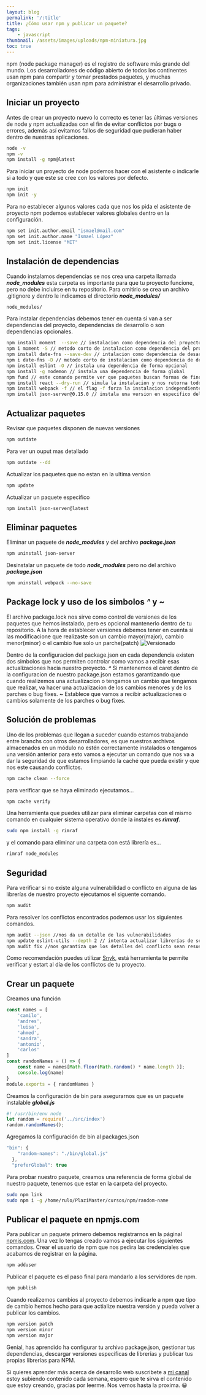 ```yaml
---
layout: blog
permalink: '/:title'
title: ¿Cómo usar npm y publicar un paquete?
tags: 
    - javascript
thumbnail: /assets/images/uploads/npm-miniatura.jpg
toc: true
---
```

npm (node package manager)  es el registro de software más grande del mundo. Los desarrolladores de código abierto de todos los continentes usan npm para compartir y tomar prestados paquetes, y muchas organizaciones también usan npm para administrar el desarrollo privado. 

## Iniciar un proyecto
Antes de crear un proyecto nuevo lo correcto es tener las últimas versiones de node y npm actualizadas con el fin de evitar conflictos por bugs o errores, además así evitamos fallos de seguridad que pudieran haber dentro de nuestras aplicaciones.
```bash
node -v 
npm -v 
npm install -g npm@latest 
```
Para iniciar un proyecto de node podemos hacer con el asistente o indicarle si a todo y que este se cree con los valores por defecto.
```bash
npm init
npm init -y
```
Para no establecer algunos valores cada que nos los pida el asistente de proyecto npm podemos establecer valores globales dentro en la configuración. 
```bash
npm set init.author.email "ismael@mail.com" 
npm set init.author.name "Ismael López" 
npm set init.license "MIT" 
```

## Instalación de dependencias
Cuando instalamos dependencias se nos crea una carpeta llamada ***node_modules*** esta carpeta es importante para que tu proyecto funcione, pero no debe incluirse en tu repositorio. Para omitirlo se crea un archivo .gitignore y dentro le indicamos el directorio ***node_modules/***
```bash
node_modules/
```
Para instalar dependencias debemos tener en cuenta si van a ser dependencias del proyecto, dependencias de desarrollo o son dependencias opcionales.
```bash
npm install moment  --save // instalacion como dependencia del proyecto
npm i moment -S // metodo corto de instalacion como dependencia del proyecto
npm install date-fns --save-dev // intalacion como dependencia de desarrollo
npm i date-fns -D // metodo corto de instalacion como dependencia de desarrollo
npm install eslint -O // instala una dependencia de forma opcional
npm install -g nodemon // instala una dependencia de forma global
npm fund // este comando permite ver que paquetes buscan formas de fincanciar su trabajo
npm install react --dry-run // simula la instalacion y nos retorna todo lo que se instalaria
npm install webpack -f // el flag -f forza la instalacion independientemente de que ocurran errores
npm install json-server@0.15.0 // instala una version en especifico del paquete
```
## Actualizar paquetes
Revisar que paquetes disponen de nuevas versiones
```bash
npm outdate
```
Para ver un ouput mas detallado
```bash
npm outdate --dd
```
Actualizar los paquetes que no estan en la ultima version
```bash
npm update
```
Actualizar un paquete especifico
```bash
npm install json-server@latest
```
## Eliminar paquetes
Eliminar un paquete de ***node_modules*** y del archivo ***package.json***
```bash
npm uninstall json-server
```
Desinstalar un paquete de todo ***node_modules*** pero no del archivo ***package.json***
```bash
npm uninstall webpack --no-save
```
## Package lock y uso de los simbolos ***^*** y ***~***
El archivo package.lock nos sirve como control de versiones de los paquetes que hemos instalado, pero es opcional mantenerlo dentro de tu repositorio.
A la hora de establecer versiones debemos tener en cuenta si las modificacione que realizaste son un cambio mayor(major), cambio menor(minor) o el cambio fue solo un parche(patch)
![Versionado](https://dev-to-uploads.s3.amazonaws.com/i/s4naxx0dkmpo9az3o3bs.jpg)

Dentro de la configuracion del package.json en cada dependencia existen dos simbolos que nos permiten controlar como vamos a recibir esas actualizaciones hacia nuestro proyecto.
***^***
Si mantenemos el caret dentro de la configuracion de nuestro package.json estamos garantizando que cuando realizemos una actualizacion o tengamos un cambio que tengamos que realizar, va hacer una actualizacion de los cambios menores y de los parches o bug fixes.
***~*** 
Establece que vamos a recibir actualizaciones o cambios solamente de los parches o bug fixes.

## Solución de problemas
Uno de los problemas que llegan a suceder cuando estamos trabajando entre branchs con otros desarrolladores, es que nuestros archivos almacenados en un módulo no estén correctamente instalados o tengamos una versión anterior para esto vamos a ejecutar un comando que nos va a dar la seguridad de que estamos limpiando la caché que pueda existir y que nos este causando conflictos.
```bash
npm cache clean --force
```
para verificar que se haya eliminado ejecutamos...
```bash
npm cache verify
```
Una herramienta que puedes utilizar para eliminar carpetas con el mismo comando en cualquier sistema operativo donde la instales es ***rimraf***.
```bash
sudo npm install -g rimraf
```
y el comando para eliminar una carpeta con está librería es...
```bash
rimraf node_modules
```
## Seguridad
Para verificar si no existe alguna vulnerabilidad o conflicto en alguna de las librerías de nuestro proyecto ejecutamos el siguente comando.
```bash
npm audit
```
Para resolver los conflictos encontrados podemos usar los siguientes comandos.
```bash
npm audit --json //nos da un detalle de las vulnerabilidades
npm update eslint-utils --depth 2 // intenta actualizar librerías de segundo nivel que nos den conflictos con eslint-utils
npm audit fix //nos garantiza que los detalles del conflicto sean resueltos
```
Como recomendación puedes utilizar [Snyk](https://snyk.io), está herramienta te permite verificar y estart al día de los conflictos de tu proyecto.

## Crear un paquete
Creamos una función
```javascript
const names = [
    'camilo',
    'andres',
    'luisa',
    'ahmed',
    'sandra',
    'antonio',
    'carlos'
]
const randomNames = () => {
    const name = names[Math.floor(Math.random() * name.length )];
    console.log(name)
}
module.exports = { randomNames }
```
Creamos la  configuración de bin para asegurarnos que es un paquete instalable ***global.js***
```javascript
#! /usr/bin/env node
let random = require('../src/index')
random.randomNames();
```
Agregamos la configuración de bin al packages.json
```javascript
"bin": {
    "random-names": "./bin/global.js"
  },
  "preferGlobal": true
```
Para probar nuestro paquete, creamos una referencia de forma global de nuestro paquete, tenemos que estar en la carpeta del proyecto.
```bash
sudo npm link
sudo npm i -g /home/rulo/PlaziMaster/cursos/npm/random-name
```
## Publicar el paquete en npmjs.com
Para publicar un paquete primero debemos registrarnos en la páginal [npmjs.com](https://www.npmjs.com/). Una vez lo tengas creado vamos a ejecutar los siguientes comandos.
Crear el usuario de npm que nos pedira las credenciales que acabamos de registrar en la página.
```bash
npm adduser
```
Publicar el paquete es el paso final para mandarlo a los servidores de npm.
```bash
npm publish
```
Cuando realizemos cambios al proyecto debemos indicarle a npm que tipo de cambio hemos hecho para que actialize nuestra versión y pueda volver a publicar los cambios.
```bash
npm version patch
npm version minor
npm version major
```
Genial, has aprendido ha configurar tu archivo package.json, gestionar tus dependencias, descargar versiones específicas de librerías y publicar tus propias librerías para NPM.

Si quieres aprender más acerca de desarrollo web suscribete a [mi canal](https://youtube.com/runcoding) estoy subiendo contenido cada semana, espero que te sirva el contenido que estoy creando, gracias por leerme. Nos vemos hasta la proxima. 😀